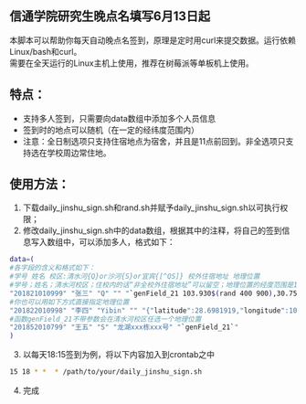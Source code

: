 ## 信通学院研究生晚点名填写6月13日起

本脚本可以帮助你每天自动晚点名签到，原理是定时用curl来提交数据。运行依赖Linux/bash和curl。<br>
需要在全天运行的Linux主机上使用，推荐在树莓派等单板机上使用。

## 特点：
* 支持多人签到，只需要向data数组中添加多个人员信息
* 签到时的地点可以随机（在一定的经纬度范围内）
* 注意：全日制选项只支持住宿地点为宿舍，并且是11点前回到。非全选项只支持选在学校周边常住地。

## 使用方法：
1. 下载daily_jinshu_sign.sh和rand.sh并赋予daily_jinshu_sign.sh以可执行权限；
2. 修改daily_jinshu_sign.sh中的data数组，根据其中的注释，将自己的签到信息写入数组中，可以添加多人，格式如下：
```Bash
data=(
#各字段的含义和格式如下：
#学号 姓名 校区:清水河{Q}or沙河{S}or宜宾{[^QS]} 校外住宿地址 地理位置
#学号；姓名；清水河校区；住校内的话“非全校外住宿地址”可以留空；地理位置的经度范围是103.930400~103.930900，维度范围是30.75285~30.752311
"201821010999" "张三" "Q" "" "`genField_21 103.930$(rand 400 900),30.752$(rand 85 311)`"
#你也可以用如下方式直接指定地理位置
"201822010998" "李四" "Yibin" "" "{"latitude":28.6981919,"longitude":104.549108,"address":"四川省宜宾市叙州区柏溪街道南兴大道29号宜宾市叙州区中医医院"}"
#函数genField_21不带参数会在清水河校区任选一个地理位置
"201852010799" "王五" "S" "龙湖xxx栋xxx号" "`genField_21`"
)
```
3. 以每天18:15签到为例，将以下内容加入到crontab之中
```Bash
15 18 * *  * /path/to/your/daily_jinshu_sign.sh
```
4. 完成

